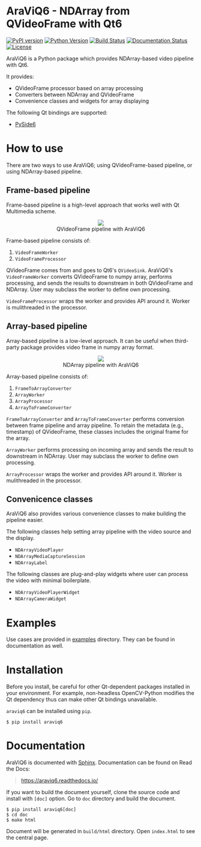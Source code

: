# AraViQ6 - NDArray from QVideoFrame with Qt6

[![PyPI version](https://badge.fury.io/py/AraViQ6.svg)](https://badge.fury.io/py/AraViQ6)
[![Python Version](https://img.shields.io/pypi/pyversions/araviq6)](https://pypi.org/project/araviq6/)
[![Build Status](https://github.com/JSS95/araviq6/actions/workflows/ci.yml/badge.svg)](https://github.com/JSS95/araviq6/actions/workflows/ci.yml)
[![Documentation Status](https://readthedocs.org/projects/araviq6/badge/?version=latest)](https://araviq6.readthedocs.io/en/latest/?badge=latest)
[![License](https://img.shields.io/github/license/JSS95/araviq6)](https://github.com/JSS95/araviq6/blob/master/LICENSE)

AraViQ6 is a Python package which provides NDArray-based video pipeline with Qt6.

It provides:
- QVideoFrame processor based on array processing
- Converters between NDArray and QVideoFrame
- Convenience classes and widgets for array displaying

The following Qt bindings are supported:
- [PySide6](https://pypi.org/project/PySide6/)

# How to use

There are two ways to use AraViQ6; using QVideoFrame-based pipeline, or using NDArray-based pipeline.

## Frame-based pipeline

Frame-based pipeline is a high-level approach that works well with Qt Multimedia scheme.

<div align="center">
  <img src="https://github.com/JSS95/araviq6/raw/master/doc/source/_images/frame-pipeline.jpg"/><br>
    QVideoFrame pipeline with AraViQ6
</div>

Frame-based pipeline consists of:
1. `VideoFrameWorker`
2. `VideoFrameProcessor`

QVideoFrame comes from and goes to Qt6's `QVideoSink`. AraViQ6's
`VideoFrameWorker` converts QVideoFrame to numpy array, performs processing, and sends the results to downstream in both QVideoFrame and NDArray. User may subclass the worker to define own processing.

`VideoFrameProcessor` wraps the worker and provides API around it.
Worker is mulithreaded in the processor.

## Array-based pipeline

Array-based pipeline is a low-level approach.
It can be useful when third-party package provides video frame in numpy array format.

<div align="center">
  <img src="https://github.com/JSS95/araviq6/raw/master/doc/source/_images/array-pipeline.jpg"/><br>
    NDArray pipeline with AraViQ6
</div>

Array-based pipeline consists of:

1. `FrameToArrayConverter`
2. `ArrayWorker`
3. `ArrayProcessor`
4. `ArrayToFrameConverter`

`FrameToArrayConverter` and `ArrayToFrameConverter` performs conversion between frame pipeline and array pipeline.
To retain the metadata (e.g., timestamp) of QVideoFrame, these classes includes the original frame for the array.

`ArrayWorker` performs processing on incoming array and sends the result to downstream in NDArray. User may subclass the worker to define own processing.

`ArrayProcessor` wraps the worker and provides API around it.
Worker is mulithreaded in the processor.

## Convenicence classes

AraViQ6 also provides various convenience classes to make building the pipeline easier.

The following classes help setting array pipeline with the video source and the display.
- `NDArrayVideoPlayer`
- `NDArrayMediaCaptureSession`
- `NDArrayLabel`

The following classes are plug-and-play widgets where user can process the video with minimal boilerplate.
- `NDArrayVideoPlayerWidget`
- `NDArrayCameraWidget`

# Examples

Use cases are provided in [examples](https://github.com/JSS95/araviq6/tree/master/araviq6/examples) directory.
They can be found in documentation as well.

# Installation

Before you install, be careful for other Qt-dependent packages installed in your environment.
For example, non-headless OpenCV-Python modifies the Qt dependency thus can make other Qt bindings unavailable.

`araviq6` can be installed using `pip`.

```
$ pip install araviq6
```

# Documentation

AraViQ6 is documented with [Sphinx](https://pypi.org/project/Sphinx/).
Documentation can be found on Read the Docs:

> https://araviq6.readthedocs.io/

If you want to build the document yourself, clone the source code and install with `[doc]` option.
Go to `doc` directory and build the document.

```
$ pip install araviq6[doc]
$ cd doc
$ make html
```

Document will be generated in `build/html` directory. Open `index.html` to see the central page.
